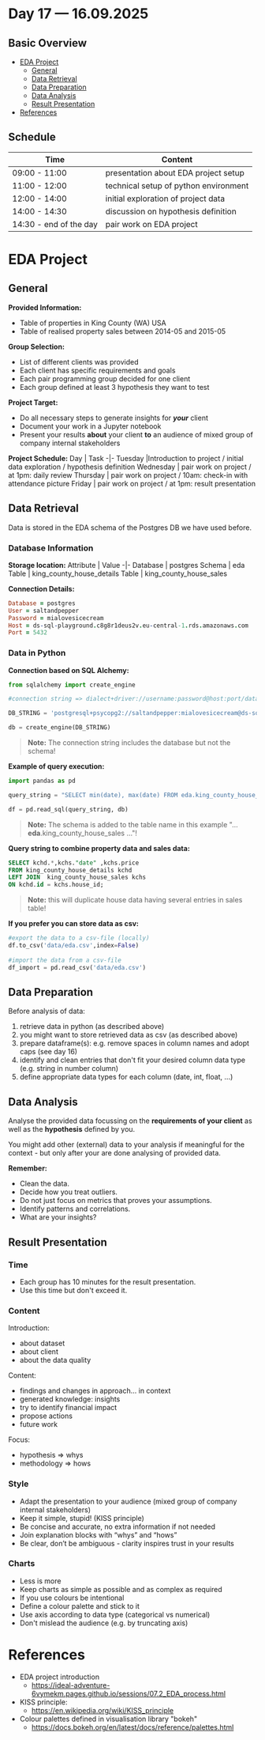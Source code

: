 # Day 17 — 16.09.2025
## Basic Overview
* [EDA Project](#eda-project)
    * [General](#general)
    * [Data Retrieval](#data-retrieval)
    * [Data Preparation](#data-preparation)
    * [Data Analysis](#data-analysis)
    * [Result Presentation](#result-presentation)
* [References](#references)
## Schedule
Time| Content
-- | -- 
09:00 - 11:00 |presentation about EDA project setup
11:00 - 12:00 |technical setup of python environment
12:00 - 14:00 |initial exploration of project data
14:00 - 14:30 |discussion on hypothesis definition
14:30 - end of the day| pair work on EDA project


# EDA Project
## General


__Provided Information:__
* Table of properties in King County (WA) USA
* Table of realised property sales between 2014-05 and 2015-05

__Group Selection:__
* List of different clients was provided
* Each client has specific requirements and goals
* Each pair programming group decided for one client
* Each group defined at least 3 hypothesis they want to test

__Project Target:__
* Do all necessary steps to generate insights for __*your*__ client
* Document your work in a Jupyter notebook
* Present your results **about** your client **to** an audience of mixed group of company internal stakeholders

__Project Schedule:__
 Day |  Task
 -|-
 Tuesday |Introduction to project / initial data exploration / hypothesis definition
 Wednesday | pair work on project / at 1pm: daily review 
 Thursday | pair work on project / 10am: check-in with attendance picture
 Friday | pair work on project / at 1pm: result presentation
 

## Data Retrieval
Data is stored in the EDA schema of the Postgres DB we have used before.

### Database Information
__Storage location:__
Attribute | Value
-|-
Database | postgres
Schema | eda
Table | king_county_house_details
Table | king_county_house_sales

__Connection Details:__
~~~prolog
Database = postgres
User = saltandpepper
Password = mialovesicecream
Host = ds-sql-playground.c8g8r1deus2v.eu-central-1.rds.amazonaws.com
Port = 5432 
~~~
### Data in Python
__Connection based on SQL Alchemy:__
~~~python
from sqlalchemy import create_engine

#connection string => dialect+driver://username:password@host:port/database

DB_STRING = 'postgresql+psycopg2://saltandpepper:mialovesicecream@ds-sql-playground.c8g8r1deus2v.eu-central-1.rds.amazonaws.com:5432/postgres'

db = create_engine(DB_STRING)
~~~
> __Note:__ The connection string includes the database but not the schema!

__Example of query execution:__
~~~python
import pandas as pd

query_string = "SELECT min(date), max(date) FROM eda.king_county_house_sales"

df = pd.read_sql(query_string, db)
~~~
> __Note:__ The schema is added to the table name in this example "... __eda__.king_county_house_sales ..."!

__Query string to combine property data and sales data:__
~~~SQL
SELECT kchd.*,kchs."date" ,kchs.price 
FROM king_county_house_details kchd 
LEFT JOIN  king_county_house_sales kchs 
ON kchd.id = kchs.house_id;
~~~
> __Note:__ this will duplicate house data having several entries in sales table!

__If you prefer you can store data as csv:__
~~~python
#export the data to a csv-file (locally)
df.to_csv('data/eda.csv',index=False)
   
#import the data from a csv-file
df_import = pd.read_csv('data/eda.csv')
~~~

## Data Preparation
Before analysis of data:
1. retrieve data in python (as described above)
1. you might want to store retrieved data as csv  (as described above)
1. prepare dataframe(s): e.g. remove spaces in column names and adopt caps (see day 16)
1. identify and clean entries that don't fit your desired column data type (e.g. string in number column)
1. define appropriate data types for each column (date, int, float, ...)


## Data Analysis
 Analyse the provided data focussing on the **requirements of your client** as well as the **hypothesis** defined by you.

 You might add other (external) data to your analysis if meaningful for the context - but only after your are done analysing of provided data.

__Remember:__
* Clean the data.
* Decide how you treat outliers.
* Do not just focus on metrics that proves your assumptions.
* Identify patterns and correlations.
* What are your insights?

## Result Presentation

### Time
* Each group has 10 minutes for the result presentation. 
* Use this time but don't exceed it.


### Content

Introduction:
* about dataset
* about client
* about the data quality

Content:
* findings and changes in approach… in context
* generated knowledge: insights
* try to identify financial impact
* propose actions
* future work

Focus:
* hypothesis => whys
* methodology => hows



### Style
* Adapt the presentation to your audience (mixed group of company internal stakeholders)
* Keep it simple, stupid! (KISS principle)
* Be concise and accurate, no extra information if not needed
* Join explanation blocks with “whys” and “hows”
* Be clear, don’t be ambiguous - clarity inspires trust in your results



### Charts
* Less is more
* Keep charts as simple as possible and as complex as required
* If you use colours be intentional
* Define a colour palette and stick to it
* Use axis according to data type (categorical vs numerical)
* Don't mislead the audience  (e.g. by truncating axis)


#  References
* EDA project introduction
    * https://ideal-adventure-6vymekm.pages.github.io/sessions/07.2_EDA_process.html
* KISS principle:
    * https://en.wikipedia.org/wiki/KISS_principle
* Colour palettes defined in visualisation library "bokeh"
    * https://docs.bokeh.org/en/latest/docs/reference/palettes.html
